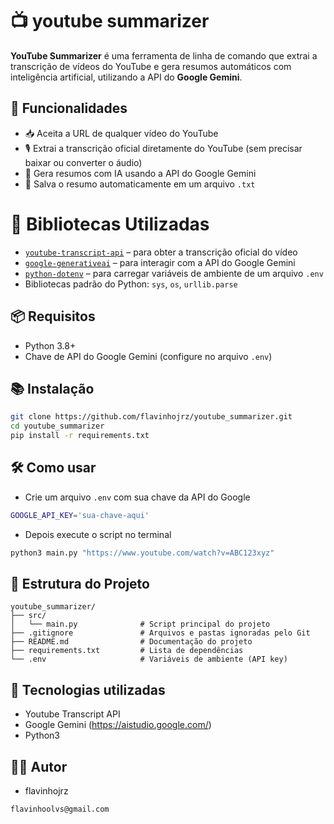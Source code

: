 # 📺 youtube summarizer

**YouTube Summarizer** é uma ferramenta de linha de comando que extrai a transcrição de vídeos do YouTube e gera resumos automáticos com inteligência artificial, utilizando a API do **Google Gemini**. 

## 🚀 Funcionalidades

- 📥 Aceita a URL de qualquer vídeo do YouTube
- 🎙️ Extrai a transcrição oficial diretamente do YouTube (sem precisar baixar ou converter o áudio)
- 🤖 Gera resumos com IA usando a API do Google Gemini
- 📄 Salva o resumo automaticamente em um arquivo `.txt`

# 🧩 Bibliotecas Utilizadas

- [`youtube-transcript-api`](https://github.com/jdepoix/youtube-transcript-api) – para obter a transcrição oficial do vídeo
- [`google-generativeai`](https://pypi.org/project/google-generativeai/) – para interagir com a API do Google Gemini
- [`python-dotenv`](https://pypi.org/project/python-dotenv/) – para carregar variáveis de ambiente de um arquivo `.env`
- Bibliotecas padrão do Python: `sys`, `os`, `urllib.parse`

## 📦 Requisitos

- Python 3.8+
- Chave de API do Google Gemini (configure no arquivo `.env`)

## 📚 Instalação

```bash
git clone https://github.com/flavinhojrz/youtube_summarizer.git
cd youtube_summarizer
pip install -r requirements.txt
```
## 🛠️ Como usar

- Crie um arquivo `.env` com sua chave da API do Google
```bash
GOOGLE_API_KEY='sua-chave-aqui'
```
- Depois execute o script no terminal
```bash
python3 main.py "https://www.youtube.com/watch?v=ABC123xyz"
```

## 📁 Estrutura do Projeto
```
youtube_summarizer/
├── src/
│   └── main.py              # Script principal do projeto
├── .gitignore               # Arquivos e pastas ignoradas pelo Git
├── README.md                # Documentação do projeto
├── requirements.txt         # Lista de dependências
└── .env                     # Variáveis de ambiente (API key)
```



## 🤖 Tecnologias utilizadas

- Youtube Transcript API
- Google Gemini (https://aistudio.google.com/)
- Python3

## 👨‍💻 Autor
- flavinhojrz
```bash
flavinhoolvs@gmail.com
```
